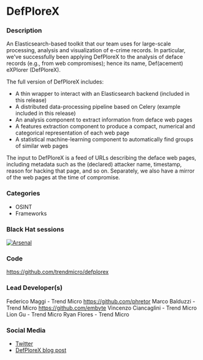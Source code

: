 # DefPloreX

### Description
An Elasticsearch-based toolkit that our team uses for large-scale processing, analysis and visualization of e-crime records. In particular, we've successfully been applying DefPloreX to the analysis of deface records (e.g., from web compromises); hence its name, Def(acement) eXPlorer (DefPloreX).

The full version of DefPloreX includes:

  * A thin wrapper to interact with an Elasticsearch backend (included in this release)
  * A distributed data-processing pipeline based on Celery (example included in this release)
  * An analysis component to extract information from deface web pages
  * A features extraction component to produce a compact, numerical and categorical representation of each web page
  * A statistical machine-learning component to automatically find groups of similar web pages

The input to DefPloreX is a feed of URLs describing the deface web pages,
including metadata such as the (declared) attacker name, timestamp, reason
for hacking that page, and so on. Separately, we also have a mirror of the
web pages at the time of compromise.

### Categories
* OSINT
* Frameworks

### Black Hat sessions
[![Arsenal](https://raw.githubusercontent.com/toolswatch/badges/master/arsenal/usa/2017.svg)](http://www.toolswatch.org/2017/06/the-black-hat-arsenal-usa-2017-phenomenal-line-up-announced/)

### Code 
https://github.com/trendmicro/defplorex

### Lead Developer(s)
 Federico Maggi - Trend Micro https://github.com/phretor
 Marco Balduzzi - Trend Micro https://github.com/embyte
 Vincenzo Ciancaglini - Trend Micro
 Lion Gu - Trend Micro
 Ryan Flores - Trend Micro
 

### Social Media 
* [Twitter](https://twitter.com/trendlabs)
* [DefPloreX blog post](http://blog.trendmicro.com/trendlabs-security-intelligence/defplorex-machine-learning-toolkit-large-scale-ecrime-forensics/) 
